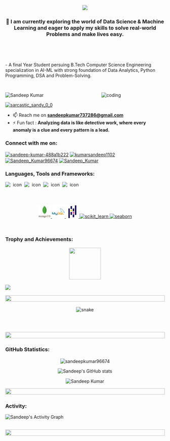 <p align="center">
  <img src="https://readme-typing-svg.herokuapp.com?font=Fira+Code&Center=true&pause=1000&width=435&lines=Hello%2C+I+am+Sandeep+Kumar.+;A+Data+Science+Enthusiast+;A+Data+Analyst;Community+Contributer;">
</p>

<h3 align="center">🔭 I am currently exploring the world of Data Science & Machine Learning and eager to apply my skills to solve real-world Problems and make lives easy. </h3><br>

 <p>&nbsp;</p>
  - A final Year Student persuing B.Tech Computer Science Engineering specialization in AI-ML with strong foundation of Data Analytics, Python Programming, DSA and Problem-Solving.
<p>&nbsp;</p>

<p>
  <img align="right" alt="coding" width="200" src="https://media.giphy.com/media/LaVp0AyqR5bGsC5Cbm/giphy.gif">
</p>
<p align="left"> <img src="https://komarev.com/ghpvc/?username=sandeepkumar96674&label=Visitors&color=5cc0ff&style=plastic" alt="Sandeep Kumar" /> </p>
<p align="left"> <a href="https://www.instagram.com/sarcastic_sandy_0_0" target="blank"><img src="https://img.shields.io/badge/Follow-%40sarcastic_sandy_0_0-%23E4405F?style=for-the-badge&logo=instagram" alt="sarcastic_sandy_0_0" /></a> </p>

-  📫 Reach me on **sandeepkumar737286@gmail.com**
- ⚡ Fun fact : **Analyzing data is like detective work, where every anomaly is a clue and every pattern is a lead.**
<h3 align="left">Connect with me on:</h3>
<p align="left">
<a href="https://www.linkedin.com/in/sandeep-kumar-488a1b222/" target="blank"><img align="center" src="https://raw.githubusercontent.com/rahuldkjain/github-profile-readme-generator/master/src/images/icons/Social/linked-in-alt.svg" alt="sandeep-kumar-488a1b222" height="30" width="40" /></a>
<a href="https://www.hackerrank.com/kumarsandeep1102?hr_r=1" target="blank"><img align="center" src="https://tse2.mm.bing.net/th?id=OIP.SP5AjgaqCwsd1UVtScTD5gHaHa&pid=Api&P=0&h=180" alt="kumarsandeep1102" height="30" width="40" /></a>
<a href="https://leetcode.com/Sandeep_Kumar96674/" target="blank"><img align="center" src="https://tse4.mm.bing.net/th?id=OIP.DENauUixUf2DS-VfgKCXlAHaD2&pid=Api&P=0&h=180" alt="Sandeep_Kumar96674" height="30" width="40" /></a>
<a href="https://www.codingninjas.com/studio/profile/2cb29e1f-7667-49cc-ac64-4a7467107dc6" target="blank"><img align="center" src="https://tse1.mm.bing.net/th?id=OIP.YGMKfBEvia_lF6TyOdbQfwHaHa&pid=Api&P=0&h=180" alt="Sandeep_Kumar" height="30" width="40" /></a>
</p>

<h3 align="left">Languages, Tools and Frameworks:</h3>
<div align="center">
  <div style="display: flex; align-items: flex-start;">
    <img src="https://techstack-generator.vercel.app/python-icon.svg" alt="icon" width="60" height="60" />
    <img src="https://techstack-generator.vercel.app/django-icon.svg" alt="icon" width="60" height="60" />
    <img src="https://techstack-generator.vercel.app/github-icon.svg" alt="icon" width="60" height="60" />
    <img src="https://techstack-generator.vercel.app/mysql-icon.svg" alt="icon" width="60" height="60" />
  
  </div>
  
  <p align="center">
      <a href="https://www.mongodb.com/" target="_blank" rel="noreferrer"> <img src="https://raw.githubusercontent.com/devicons/devicon/master/icons/mongodb/mongodb-original-wordmark.svg" alt="mongodb" width="40" height="40"/> </a> 
      <a href="https://www.mysql.com/" target="_blank" rel="noreferrer"> <img src="https://raw.githubusercontent.com/devicons/devicon/master/icons/mysql/mysql-original-wordmark.svg" alt="mysql" width="40" height="40"/> </a>
      <a href="https://pandas.pydata.org/" target="_blank" rel="noreferrer"> <img src="https://raw.githubusercontent.com/devicons/devicon/2ae2a900d2f041da66e950e4d48052658d850630/icons/pandas/pandas-original.svg" alt="pandas" width="40" height="40"/> </a> 
      <a href="https://scikit-learn.org/" target="_blank" rel="noreferrer"> <img src="https://upload.wikimedia.org/wikipedia/commons/0/05/Scikit_learn_logo_small.svg" alt="scikit_learn" width="40" height="40"/> </a> 
    <a href="https://seaborn.pydata.org/" target="_blank" rel="noreferrer"> <img src="https://seaborn.pydata.org/_images/logo-mark-lightbg.svg" alt="seaborn" width="40" height="40"/> </a> 
</p>
</div>

<p>&nbsp;</p>

<h3 align="left">Trophy and Achievements:</h3>

<p align="center">
<img src="https://media.tenor.com/0ENB5HuTH0gAAAAi/trophy-beker.gif"  width="100px" height="100px"></p>

![](https://github-profile-trophy.vercel.app/?username=sandeepkumar96674&theme=radical&no-frame=false&no-bg=true&margin-w=4)

<img src="https://i.imgur.com/dBaSKWF.gif" height="20" width="100%">

<p align="center">
 <img width="1000" src="github-snake.svg" alt="snake"/>
</p>

 <br><br>

<img src="https://i.imgur.com/dBaSKWF.gif" height="20" width="100%">

<h3 align="left">GitHub Statistics:</h3>
<div align="center">
 <p><img align="center" src="https://github-readme-stats.vercel.app/api/top-langs?username=sandeepkumar96674&show_icons=true&locale=en&layout=compact" alt="sandeepkumar96674" /></p>

![Sandeep's GitHub stats](https://github-readme-stats.vercel.app/api?username=sandeepkumar96674\&theme=midnight-purple\&show_icons=true\&show=reviews,prs_merged,prs_merged_percentage\&hide=contribs,issues)

<p><img align="center" src="https://github-readme-streak-stats.herokuapp.com/?user=sandeepkumar96674&show_icons=true&locale=en&layout=compact" alt="Sandeep Kumar" /></p>
</div>

<img src="https://i.imgur.com/dBaSKWF.gif" height="20" width="100%">




<h3 align="left">Activity:</h3>

![Sandeep's Activity Graph](https://github-readme-activity-graph.vercel.app/graph?username=sandeepkumar96674&custom_title=Sandeep's%20GitHub%20Activity%20Graph&bg_color=0D1117&color=7F3FBF&line=7F3FBF&point=7F3FBF&area_color=FFFFFF&title_color=FFFFFF&area=true)
<br><br>



<img src="https://i.imgur.com/dBaSKWF.gif" height="20" width="100%">
